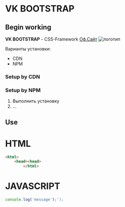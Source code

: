 # VK BOOTSTRAP

## Begin working
**VK BOOTSTRAP** - CSS-Framework [Оф.Сайт](https://getbootstrap.com)
![логотип](https://sun9-13.userapi.com/impg/s79jLAew1l5PVtQo4fIjR6N8nPprSLV5cOQdVA/x0sVeqIVlIA.jpg?size=1057x1070&quality=95&sign=23bcbd590a9f3fc82709b7bef28764ba&type=album)

Варианты установки:
* CDN
* NPM

### Setup by CDN

### Setup by NPM
1. Выполнить установку
1. ...

## Use

# HTML
```html
<html>
    <head><head>
        </html>
```

# JAVASCRIPT
```javascript
console.log('message');'); 
```